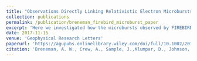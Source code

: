 ```yaml
---
title: "Observations Directly Linking Relativistic Electron Microbursts to Whistler Mode Chorus: Van Allen Probes and FIREBIRD II"
collection: publications
permalink: /publication/breneman_firebird_microburst_paper
excerpt: 'Here we investigated how the microbursts observed by FIREBIRD-II related to the whistler-mode chorus waves observed near the magnetic equator by the Van Allen Probes.'
date: 2017-11-15
venue: 'Geophysical Research Letters'
paperurl: 'https://agupubs.onlinelibrary.wiley.com/doi/full/10.1002/2017GL075001'
citation: 'Breneman, A. W., Crew, A., Sample, J.,Klumpar, D., Johnson, A., Agapitov, O.,...Kletzing, C. A. (2017). Observationsdirectly linking relativistic elec-tron microbursts to whistlermode chorus: Van Allen Probesand FIREBIRD II.GeophysicalResearch Letters,44, 11,265–11,272.https://doi.org/10.1002/2017GL075001'
---
```

